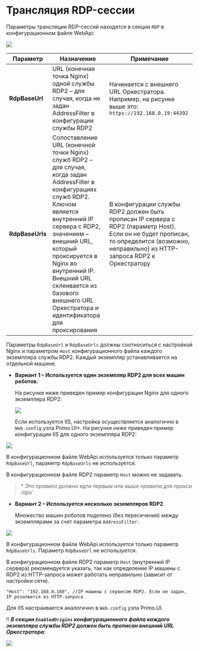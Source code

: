 # Трансляция RDP-сессии  

Параметры трансляции RDP-сессий находятся в секции `RDP` в конфигурационном файле WebApi:

![](../../../orchestrator-new/resources/fine-tuning/broadcast-rdp-session1.png)

| Параметр            | Назначение           | Примечание         | 
| ------------------- | -------------------- | ------------------ |
| **RdpBaseUrl**      | URL (конечная точка Nginx) одной службы RDP2 – для случая, когда не задан AddressFilter в конфигурации службы RDP2 | Начинается с внешнего URL Оркестратора. Например, на рисунке выше это: `https://192.168.0.19:44392` |
| **RdpBaseUrls**     | Сопоставление URL (конечной точки Nginx) служб RDP2 – для случая, когда задан AddressFilter в конфигурациях служб RDP2. Ключом является внутренний IP сервера с RDP2, значением – внешний URL, который проксируется в Nginx во внутренний IP. Внешний URL склеивается из базового внешнего URL Оркестратора и идентификатора для проксирования | В конфигурации службы RDP2 должен быть прописан IP сервера с RDP2 (параметр Host). Если он не будет прописан, то определится (возможно, неправильно) из HTTP-запроса RDP2 к Оркестратору |


Параметры `RdpBaseUrl` и `RdpBaseUrls` должны соотноситься с настройкой Nginx и параметром `Host` конфигурационного файла каждого экземпляра службы RDP2. Каждый экземпляр устанавливается на отдельной машине.

* **Вариант 1 – Используется один экземпляр RDP2 для всех машин роботов.**

  На рисунке ниже приведен пример конфигурации Nginx для одного экземпляра RDP2:

  ![](../../../orchestrator-new/resources/fine-tuning/broadcast-rdp-session2.png)

  Если используется IIS, настройка осуществляется аналогично в `Web.config` узла Primo.UI\*. На рисунке ниже приведен пример конфигурации IIS для одного экземпляра RDP2:

 ![](../../../orchestrator-new/resources/fine-tuning/broadcast-rdp-session3.png)

  В конфигурационном файле WebApi используется только параметр `RdpBaseUrl`, параметр `RdpBaseUrls` не используется.

  В конфигурационном файле RDP2 параметр `Host` можно не задавать.


  > \* *Это правило должно идти первым или выше правила для прокси /api/*


* **Вариант 2 – Используется несколько экземпляров RDP2**.

  Множество машин роботов поделено (без пересечения) между экземплярами за счет параметра `AddressFilter`:

![](../../../orchestrator-new/resources/fine-tuning/broadcast-rdp-session4.png)

  В конфигурационном файле WebApi используется только параметр `RdpBaseUrls`. Параметр `RdpBaseUrl` не используется. 

  В конфигурационном файле RDP2 параметр `Host` (внутренний IP сервера) рекомендуется указать, так как определение IP машины с RDP2 из HTTP-запроса может работать неправильно (зависит от настройки сети).
   ```
  "Host": "192.168.0.160", //IP машины с сервисом RDP2. Если не задан, IP резолвится из HTTP-запроса
  ```

  Для IIS настраивается аналогично в `Web.config` узла Primo.UI. 
 
  :bangbang: ***В секции `EnabledOrigins` конфигурационного файла каждого экземпляра службы RDP2 должен быть прописан внешний URL Оркестратора***:

  ![](../../../orchestrator-new/resources/fine-tuning/broadcast-rdp-session5.png)


